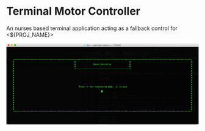 # Terminal Motor Controller

An nurses based terminal application acting as a fallback control for &lt;${PROJ_NAME}>

![Alt text](./assets/ScreenShot.png?raw=true "Optional Title")